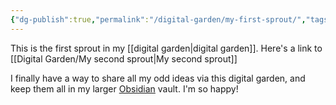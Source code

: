 ```yaml
---
{"dg-publish":true,"permalink":"/digital-garden/my-first-sprout/","tags":"gardenEntry","dgHomeLink":true,"dgPassFrontmatter":false}
---
```


This is the first sprout in my [[digital garden|digital garden]].
Here's a link to  [[Digital Garden/My second sprout|My second sprout]]

I finally have a way to share all my odd ideas via this digital garden, and keep them all in my larger [Obsidian](https://obsidian.md) vault.
I'm so happy! 